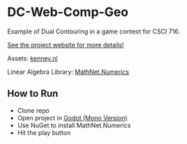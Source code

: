 # DC-Web-Comp-Geo
Example of Dual Contouring in a game context for CSCI 716.

[See the project website for more details!](https://people.rit.edu/ars7854/CS716/final)

Assets: [kenney.nl](https://kenney.nl/)

Linear Algebra Library: [MathNet.Numerics](https://numerics.mathdotnet.com/)

## How to Run
 - Clone repo
 - Open project in [Godot (Mono Version)](https://godotengine.org/download)
 - Use NuGet to install MathNet.Numerics
 - Hit the play button
